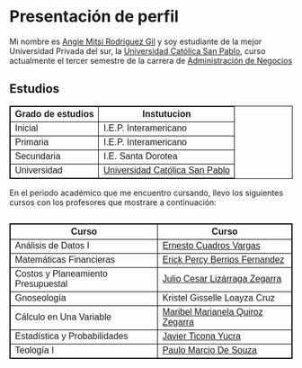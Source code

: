<html>
<head>
<title>Angie Mitsi Rodriguez Gil</title>
<meta name="keywords" content="https://www.linkedin.com/in/angie-rodriguez-gil-273426280/, estudiante de administración de negocios, CCOMP2-1, tercer semestre "> 
</head>
<body>

<h1>Presentación de perfil</h1>
<p>Mi nombre es <a href="https://www.linkedin.com/in/angie-rodriguez-gil-273426280/">Angie Mitsi Rodriguez Gil</a> y soy estudiante de la mejor Universidad Privada del sur, la <a href="https://ucsp.edu.pe/">Universidad Católica San Pablo</a>, curso actualmente el tercer semestre de la carrera de <a href="https://ucsp.edu.pe/carreras/administracion-negocios/">Administración de Negocios</a></p>


</body>

<head>
<style>
table {
  font-family: arial, sans-serif;
  border-collapse: collapse;
  width: 100%;
}

td, th {
  border: 1px solid #dddddd;
  text-align: left;
  padding: 8px;
}

tr:nth-child(even) {
  background-color: #dddddd;
}
</style>
</head>
<body>

<h2>Estudios</h2>

<table>
  <tr>
<th>Grado de estudios </th>
    <th> Instutucion </th>
  </tr>
  <tr>
    <td>Inicial</td>
    <td>I.E.P. Interamericano </td>
  </tr>
  <tr>
    <td>Primaria</td>
    <td>I.E.P. Interamericano </td>
  </tr>
  <tr>
    <td>Secundaria</td>
<td>I.E. Santa Dorotea </td>
  </tr>
  <tr>
    <td>Universidad</td>
    <td><a href="https://ucsp.edu.pe/">Universidad Católica San Pablo</a></td>
</table>
<p>En el periodo académico que me encuentro cursando, llevo los siguientes cursos con los profesores que mostrare a continuación:</p>

<style> table, th, td {
  border:1px solid black;
}
</style>
<body>

<h2>

<table style="width:100%">
  <tr>
    <th>Curso</th>
    <th>Curso</th>
  </tr>
  <tr>
  	<td>Análisis de Datos I</td>
    <td><a href="https://www.linkedin.com/in/ecuadrosv/">Ernesto Cuadros Vargas</a></td>
  </tr>
  <tr>
  	<td>Matemáticas Financieras</td>
    <td><a href="https://pe.linkedin.com/in/erick-percy-berrios-fernandez-540911104">Erick Percy Berrios Fernandez</a>
    <tr>
    <td>Costos y Planeamiento Presupuestal </td>
    <td><a href="https://pe.linkedin.com/in/julio-c%C3%A9sar-liz%C3%A1rraga-zegarra-01524289">Julio Cesar Lizárraga Zegarra</a></td>
  </tr>
  <tr>
    <td>Gnoseología </td>
    <td>Kristel Gisselle Loayza Cruz</td>
  </tr>
  <tr>
  	<td>Cálculo en Una Variable</td>
    <td><a href="https://www.linkedin.com/in/maribel-marianela-8453a61a7/">Maribel Marianela Quiroz Zegarra</a></td>
  <tr>
  	<td>Estadística y Probabilidades </td>
    <td><a href="https://pe.linkedin.com/in/javier-ticona-yucra-24a083195/en-us?trk=people-guest_people_search-card">Javier Ticona Yucra</a></td>
  <tr>
  	<td>Teología I</td>
    <td><a href="https://sodalicio.org/categoria/vlogs/p-marcio-paulo/">Paulo Marcio De Souza</a></td>
</table>

</body>
</html>
